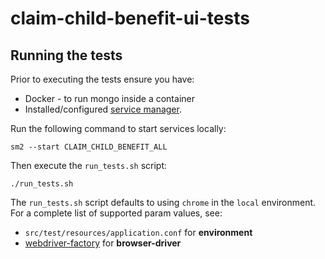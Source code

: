 # claim-child-benefit-ui-tests

## Running the tests

Prior to executing the tests ensure you have:
 - Docker - to run mongo inside a container 
 - Installed/configured [service manager](https://github.com/hmrc/service-manager).  

Run the following command to start services locally:

```sm2 --start CLAIM_CHILD_BENEFIT_ALL```

Then execute the `run_tests.sh` script:

    ./run_tests.sh

The `run_tests.sh` script defaults to using `chrome` in the `local` environment.  For a complete list of supported param values, see:
 - `src/test/resources/application.conf` for **environment** 
 - [webdriver-factory](https://github.com/hmrc/webdriver-factory#2-instantiating-a-browser-with-default-options) for **browser-driver**